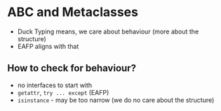 # ABC and Metaclasses

* Duck Typing means, we care about behaviour (more about the structure)
* EAFP aligns with that

## How to check for behaviour?

* no interfaces to start with
* `getattr`, `try ... except` (EAFP)
* `isinstance` - may be too narrow (we do no care about the structure)


